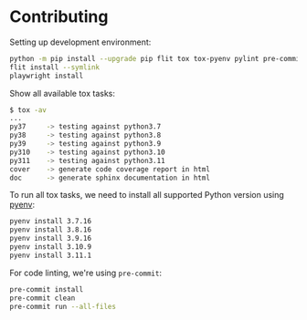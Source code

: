 # Contributing

Setting up development environment:

```bash
python -m pip install --upgrade pip flit tox tox-pyenv pylint pre-commit
flit install --symlink
playwright install
```

Show all available tox tasks:

```bash
$ tox -av
...
py37     -> testing against python3.7
py38     -> testing against python3.8
py39     -> testing against python3.9
py310    -> testing against python3.10
py311    -> testing against python3.11
cover    -> generate code coverage report in html
doc      -> generate sphinx documentation in html
```

To run all tox tasks, we need to install all supported Python version using
[pyenv](https://github.com/pyenv/pyenv):

```bash
pyenv install 3.7.16
pyenv install 3.8.16
pyenv install 3.9.16
pyenv install 3.10.9
pyenv install 3.11.1
```

For code linting, we're using `pre-commit`:

```bash
pre-commit install
pre-commit clean
pre-commit run --all-files
```
